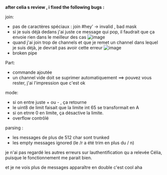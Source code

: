 
**after celia s review ,  i fixed the following bugs :**

join:
- pas de caractères spéciaux : join #hey’ -> invalid , bad mask
- si je suis déjà dedans j'ai juste ce message qui pop, il faudrait que ça envoie rien dans le meilleur des cas
![image](https://github.com/user-attachments/assets/0619841f-453a-4216-b804-14c15d06c41d)
- quand j'ai join trop de channels et que je remet un channel dans lequel je suis déjà, je devrait pas avoir cette erreur
![image](https://github.com/user-attachments/assets/28752c66-6ec2-42bd-9a76-2848e8929f93)
- broken pipe 

Part:
- commande ajoutée
- un channel vide doit se suprimer automatiquement ==> pouvez vous rester, j'ai l'impression que c'est ok 

mode:
- si on entre juste + ou - , ça retourne
- le uint8 de limit faisait que la limite int 65 se transformait en A
- si on etnre 0 en limite, ça désactive la limite. 
- overflow contrôlé 

parsing :  
- les messages de plus de 512 char sont trunked
- les empty messages ignored (le /r a été trim en plus du / n) 


je n'ai pas regardé les autres erreurs sur lauthentification qu a relevée Célia, puisque le fonctionnement me parait bien. 

et je ne vois plus de messages apparaître en double c'est cool aha 

